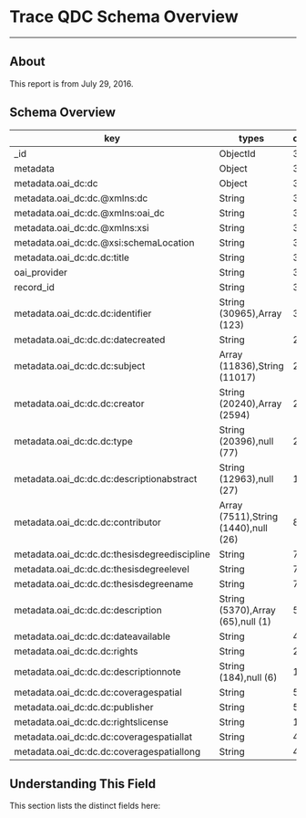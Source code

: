 # Trace QDC Schema Overview

---

## About

This report is from July 29, 2016.

## Schema Overview

| key                                          | types                                | occurrences | percents               |
| -------------------------------------------- | ------------------------------------ | ----------- | ---------------------- |
| _id                                          | ObjectId                             |       31244 | 100.000000000000000000 |
| metadata                                     | Object                               |       31244 | 100.000000000000000000 |
| metadata.oai_dc:dc                           | Object                               |       31244 | 100.000000000000000000 |
| metadata.oai_dc:dc.@xmlns:dc                 | String                               |       31244 | 100.000000000000000000 |
| metadata.oai_dc:dc.@xmlns:oai_dc             | String                               |       31244 | 100.000000000000000000 |
| metadata.oai_dc:dc.@xmlns:xsi                | String                               |       31244 | 100.000000000000000000 |
| metadata.oai_dc:dc.@xsi:schemaLocation       | String                               |       31244 | 100.000000000000000000 |
| metadata.oai_dc:dc.dc:title                  | String                               |       31244 | 100.000000000000000000 |
| oai_provider                                 | String                               |       31244 | 100.000000000000000000 |
| record_id                                    | String                               |       31244 | 100.000000000000000000 |
| metadata.oai_dc:dc.dc:identifier             | String (30965),Array (123)           |       31088 |  99.500704135193956290 |
| metadata.oai_dc:dc.dc:datecreated            | String                               |       28143 |  90.074894379720902293 |
| metadata.oai_dc:dc.dc:subject                | Array (11836),String (11017)         |       22853 |  73.143643579567282131 |
| metadata.oai_dc:dc.dc:creator                | String (20240),Array (2594)          |       22834 |  73.082831903725519851 |
| metadata.oai_dc:dc.dc:type                   | String (20396),null (77)             |       20473 |  65.526181026757143400 |
| metadata.oai_dc:dc.dc:descriptionabstract    | String (12963),null (27)             |       12990 |  41.575982588657019789 |
| metadata.oai_dc:dc.dc:contributor            | Array (7511),String (1440),null (26) |        8977 |  28.731916527973371700 |
| metadata.oai_dc:dc.dc:thesisdegreediscipline | String                               |        7985 |  25.556906926129816071 |
| metadata.oai_dc:dc.dc:thesisdegreelevel      | String                               |        7404 |  23.697349891179104731 |
| metadata.oai_dc:dc.dc:thesisdegreename       | String                               |        7394 |  23.665343745999230407 |
| metadata.oai_dc:dc.dc:description            | String (5370),Array (65),null (1)    |        5436 |  17.398540519779796654 |
| metadata.oai_dc:dc.dc:dateavailable          | String                               |         466 |   1.491486365382153290 |
| metadata.oai_dc:dc.dc:rights                 | String                               |         222 |   0.710536422993214734 |
| metadata.oai_dc:dc.dc:descriptionnote        | String (184),null (6)                |         190 |   0.608116758417616143 |
| metadata.oai_dc:dc.dc:coveragespatial        | String                               |          55 |   0.176033798489309945 |
| metadata.oai_dc:dc.dc:publisher              | String                               |          55 |   0.176033798489309945 |
| metadata.oai_dc:dc.dc:rightslicense          | String                               |          13 |   0.041607988733836899 |
| metadata.oai_dc:dc.dc:coveragespatiallat     | String                               |           4 |   0.012802458071949815 |
| metadata.oai_dc:dc.dc:coveragespatiallong    | String                               |           4 |   0.012802458071949815 |


## Understanding This Field

This section lists the distinct fields here:



